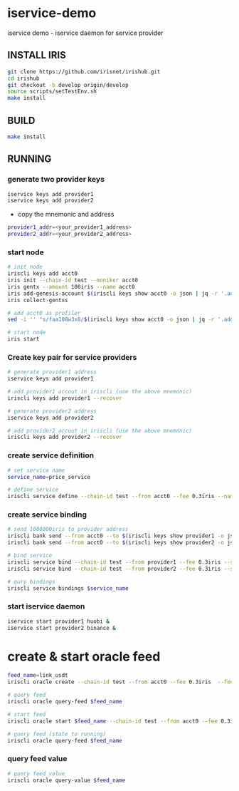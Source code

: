 # iservice-demo
iservice demo - iservice daemon for service provider

## INSTALL IRIS
```bash
git clone https://github.com/irisnet/irishub.git
cd irishub
git checkout -b develop origin/develop
source scripts/setTestEnv.sh
make install
```

## BUILD
```bash
make install
```

## RUNNING

### generate two provider keys
```bash
iservice keys add provider1
iservice keys add provider2
```
* copy the mnemonic and address
```bash
provider1_addr=<your_provider1_address>
provider2_addr=<your_provider2_address>
```


### start node
```bash
# init node
iriscli keys add acct0
iris init --chain-id test --moniker acct0
iris gentx --amount 100iris --name acct0
iris add-genesis-account $(iriscli keys show acct0 -o json | jq -r '.address') 2000000000iris
iris collect-gentxs

# add acct0 as profiler
sed -i '' "s/faa108w3x8/$(iriscli keys show acct0 -o json | jq -r '.address')/" ~/.iris/config/genesis.json

# start node
iris start
```

### Create key pair for service providers
```bash
# generate provider1 address
iservice keys add provider1

# add provider1 accout in iriscli (use the above mnemonic)
iriscli keys add provider1 --recover

# generate provider2 address
iservice keys add provider2

# add provider2 accout in iriscli (use the above mnemonic)
iriscli keys add provider2 --recover
```

### create service definition
```bash
# set service name
service_name=price_service

# define service 
iriscli service define --chain-id test --from acct0 --fee 0.3iris --name $service_name --description="provide token price" --tags=price --schemas=iservice/service/service_definition.json --commit
```

### create service binding
```bash
# send 1000000iris to provider address
iriscli bank send --from acct0 --to $(iriscli keys show provider1 -o json | jq -r '.address') --amount 1000000iris --chain-id test --fee 0.3iris --commit
iriscli bank send --from acct0 --to $(iriscli keys show provider2 -o json | jq -r '.address') --amount 1000000iris --chain-id test --fee 0.3iris --commit

# bind service
iriscli service bind --chain-id test --from provider1 --fee 0.3iris --service-name $service_name --deposit=10000iris --pricing iservice/service/service_pricing.json --commit
iriscli service bind --chain-id test --from provider2 --fee 0.3iris --service-name $service_name --deposit=10000iris --pricing iservice/service/service_pricing.json --commit

# qury bindings
iriscli service bindings $service_name
```

### start iservice daemon
```bash
iservice start provider1 huobi &
iservice start provider2 binance &
```

# create & start oracle feed
```bash
feed_name=link_usdt
iriscli oracle create --chain-id test --from acct0 --fee 0.3iris  --feed-name $feed_name --latest-history 10 --service-name $service_name --input "{\"base\":\"link\",\"quote\":\"usdt\"}" --providers $(iriscli keys show provider1 -o json | jq -r '.address'),$(iriscli keys show provider2 -o json | jq -r '.address') --threshold 2 --service-fee-cap 1iris --timeout 2 --frequency 5 --total -1  --aggregate-func "avg" --value-json-path "price" --commit

# query feed
iriscli oracle query-feed $feed_name

# start feed  
iriscli oracle start $feed_name --chain-id test --from acct0 --fee 0.3iris --commit

# query feed (state to running)
iriscli oracle query-feed $feed_name
```

### query feed value
```bash
# query feed value
iriscli oracle query-value $feed_name
```
